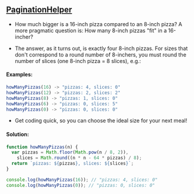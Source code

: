 ## [PaginationHelper](https://www.codewars.com/kata/515bb423de843ea99400000a)

- How much bigger is a 16-inch pizza compared to an 8-inch pizza? A more pragmatic question is: How many 8-inch pizzas "fit" in a 16-incher?

- The answer, as it turns out, is exactly four 8-inch pizzas. For sizes that don't correspond to a round number of 8-inchers, you must round the number of slices (one 8-inch pizza = 8 slices), e.g.:

#### Examples:

```js
howManyPizzas(16) -> "pizzas: 4, slices: 0"
howManyPizzas(12) -> "pizzas: 2, slices: 2"
howManyPizzas(8) -> "pizzas: 1, slices: 0"
howManyPizzas(6) -> "pizzas: 0, slices: 5"
howManyPizzas(0) -> "pizzas: 0, slices: 0"
```

- Get coding quick, so you can choose the ideal size for your next meal!

#### Solution:

```js
function howManyPizzas(n) {
  var pizzas = Math.floor(Math.pow(n / 8, 2)),
    slices = Math.round((n * n - 64 * pizzas) / 8);
  return `pizzas: ${pizzas}, slices: ${slices}`;
}

console.log(howManyPizzas(16)); // "pizzas: 4, slices: 0"
console.log(howManyPizzas(0)); // "pizzas: 0, slices: 0"
```
